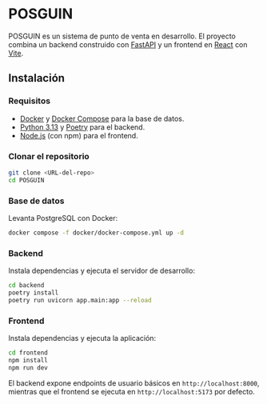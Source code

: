 # POSGUIN

POSGUIN es un sistema de punto de venta en desarrollo. El proyecto combina un backend construido con [FastAPI](https://fastapi.tiangolo.com/) y un frontend en [React](https://react.dev/) con [Vite](https://vitejs.dev/).

## Instalación

### Requisitos
- [Docker](https://www.docker.com/) y [Docker Compose](https://docs.docker.com/compose/) para la base de datos.
- [Python 3.13](https://www.python.org/) y [Poetry](https://python-poetry.org/) para el backend.
- [Node.js](https://nodejs.org/) (con npm) para el frontend.

### Clonar el repositorio
```bash
git clone <URL-del-repo>
cd POSGUIN
```

### Base de datos
Levanta PostgreSQL con Docker:
```bash
docker compose -f docker/docker-compose.yml up -d
```

### Backend
Instala dependencias y ejecuta el servidor de desarrollo:
```bash
cd backend
poetry install
poetry run uvicorn app.main:app --reload
```

### Frontend
Instala dependencias y ejecuta la aplicación:
```bash
cd frontend
npm install
npm run dev
```

El backend expone endpoints de usuario básicos en `http://localhost:8000`, mientras que el frontend se ejecuta en `http://localhost:5173` por defecto.

